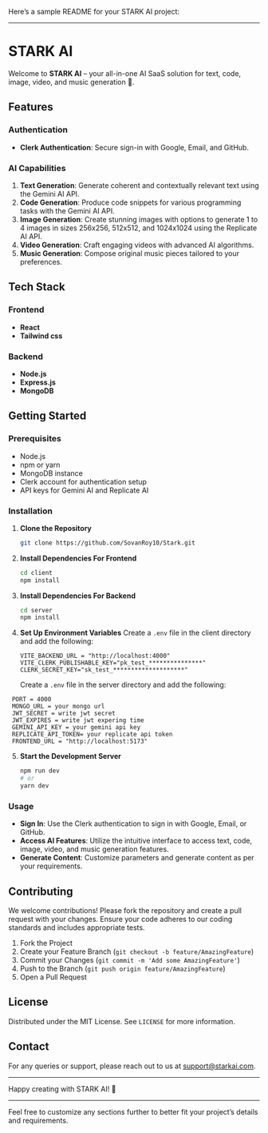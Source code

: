 Here’s a sample README for your STARK AI project:

---

# STARK AI

Welcome to **STARK AI** – your all-in-one AI SaaS solution for text, code, image, video, and music generation 🚀.

## Features

### Authentication
- **Clerk Authentication**: Secure sign-in with Google, Email, and GitHub.

### AI Capabilities
1. **Text Generation**: Generate coherent and contextually relevant text using the Gemini AI API.
2. **Code Generation**: Produce code snippets for various programming tasks with the Gemini AI API.
3. **Image Generation**: Create stunning images with options to generate 1 to 4 images in sizes 256x256, 512x512, and 1024x1024 using the Replicate AI API.
4. **Video Generation**: Craft engaging videos with advanced AI algorithms.
5. **Music Generation**: Compose original music pieces tailored to your preferences.

## Tech Stack

### Frontend
- **React**
- **Tailwind css**

### Backend
- **Node.js**
- **Express.js**
- **MongoDB**

## Getting Started

### Prerequisites
- Node.js
- npm or yarn
- MongoDB instance
- Clerk account for authentication setup
- API keys for Gemini AI and Replicate AI

### Installation

1. **Clone the Repository**
   ```sh
   git clone https://github.com/SovanRoy10/Stark.git
   ```

2. **Install Dependencies For Frontend**
   ```sh
   cd client
   npm install
   ```

3. **Install Dependencies For Backend**
   ```sh
   cd server
   npm install
   ```

4. **Set Up Environment Variables**
   Create a `.env` file in the client directory and add the following:
   ```env
   VITE_BACKEND_URL = "http://localhost:4000"
   VITE_CLERK_PUBLISHABLE_KEY="pk_test_***************"
   CLERK_SECRET_KEY="sk_test_********************"
   ```

   Create a `.env` file in the server directory and add the following:
  ```env
   PORT = 4000
   MONGO_URL = your mongo url
   JWT_SECRET = write jwt secret
   JWT_EXPIRES = write jwt expering time
   GEMINI_API_KEY = your gemini api key
   REPLICATE_API_TOKEN= your replicate api token
   FRONTEND_URL = "http://localhost:5173"
   ```

5. **Start the Development Server**
   ```sh
   npm run dev
   # or
   yarn dev
   ```

### Usage

- **Sign In**: Use the Clerk authentication to sign in with Google, Email, or GitHub.
- **Access AI Features**: Utilize the intuitive interface to access text, code, image, video, and music generation features.
- **Generate Content**: Customize parameters and generate content as per your requirements.

## Contributing

We welcome contributions! Please fork the repository and create a pull request with your changes. Ensure your code adheres to our coding standards and includes appropriate tests.

1. Fork the Project
2. Create your Feature Branch (`git checkout -b feature/AmazingFeature`)
3. Commit your Changes (`git commit -m 'Add some AmazingFeature'`)
4. Push to the Branch (`git push origin feature/AmazingFeature`)
5. Open a Pull Request

## License

Distributed under the MIT License. See `LICENSE` for more information.

## Contact

For any queries or support, please reach out to us at [support@starkai.com](mailto:roysovan00@gmail.com).

---

Happy creating with STARK AI! 🚀

---

Feel free to customize any sections further to better fit your project’s details and requirements.
